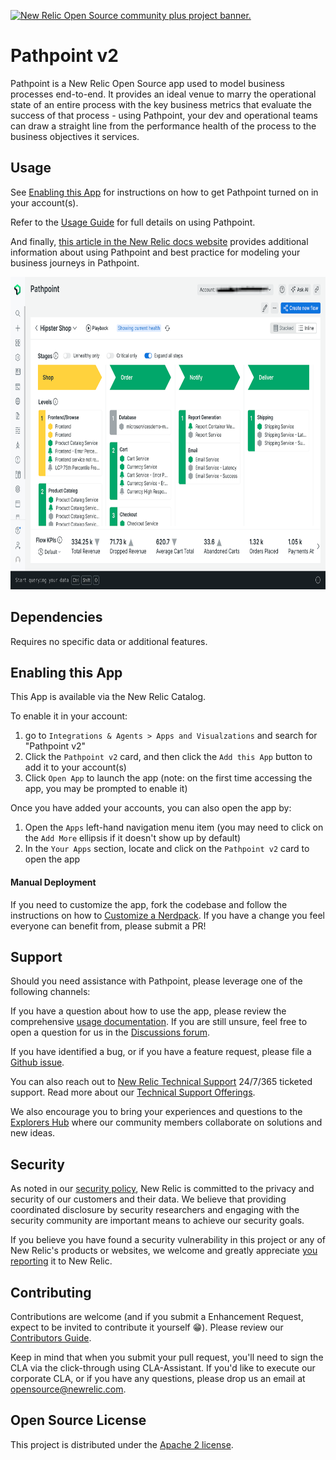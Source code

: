 <a href="https://opensource.newrelic.com/oss-category/#community-plus"><picture><source media="(prefers-color-scheme: dark)" srcset="https://github.com/newrelic/opensource-website/raw/main/src/images/categories/dark/Community_Plus.png"><source media="(prefers-color-scheme: light)" srcset="https://github.com/newrelic/opensource-website/raw/main/src/images/categories/Community_Plus.png"><img alt="New Relic Open Source community plus project banner." src="https://github.com/newrelic/opensource-website/raw/main/src/images/categories/Community_Plus.png"></picture></a>

# Pathpoint v2

Pathpoint is a New Relic Open Source app used to model business processes end-to-end. It provides an ideal venue to marry the operational state of an entire process with the key business metrics that evaluate the success of that process - using Pathpoint, your dev and operational teams can draw a straight line from the performance health of the process to the business objectives it services.

## Usage

See [Enabling this App](#enable) for instructions on how to get Pathpoint turned on in your account(s).

Refer to the [Usage Guide](docs/guides/usage/index.md) for full details on using Pathpoint.

And finally, [this article in the New Relic docs website](https://docs.newrelic.com/docs/new-relic-solutions/business-observability/intro-pathpoint/) provides additional information about using Pathpoint and best practice for modeling your business journeys in Pathpoint.

<img src="catalog/screenshots/screenshot-1.png" height=500 alt="Pathpoint Screenshot" /></a>

## Dependencies

Requires no specific data or additional features.

## <a id="enable"></a>Enabling this App

This App is available via the New Relic Catalog.

To enable it in your account:

1. go to `Integrations & Agents > Apps and Visualzations` and search for "Pathpoint v2"
2. Click the `Pathpoint v2` card, and then click the `Add this App` button to add it to your account(s)
3. Click `Open App` to launch the app (note: on the first time accessing the app, you may be prompted to enable it)

Once you have added your accounts, you can also open the app by:

1. Open the `Apps` left-hand navigation menu item (you may need to click on the `Add More` ellipsis if it doesn't show up by default)
2. In the `Your Apps` section, locate and click on the `Pathpoint v2` card to open the app

#### Manual Deployment

If you need to customize the app, fork the codebase and follow the instructions on how to [Customize a Nerdpack](https://docs.newrelic.com/docs/new-relic-solutions/tutorials/customize-nerdpacks/). If you have a change you feel everyone can benefit from, please submit a PR!

## Support

Should you need assistance with Pathpoint, please leverage one of the following channels:

If you have a question about how to use the app, please review the comprehensive [usage documentation](docs/guides/usage/index.md). If you are still unsure, feel free to open a question for us in the [Discussions forum](../../discussions).

If you have identified a bug, or if you have a feature request, please file a [Github issue](../../issues).

You can also reach out to [New Relic Technical Support](https://support.newrelic.com/) 24/7/365 ticketed support. Read more about our [Technical Support Offerings](https://docs.newrelic.com/docs/licenses/license-information/general-usage-licenses/support-plan). 

We also encourage you to bring your experiences and questions to the [Explorers Hub](https://discuss.newrelic.com) where our community members collaborate on solutions and new ideas.

## Security

As noted in our [security policy](https://github.com/newrelic/nr-labs-pathpoint/security/policy), New Relic is committed to the privacy and security of our customers and their data. We believe that providing coordinated disclosure by security researchers and engaging with the security community are important means to achieve our security goals.

If you believe you have found a security vulnerability in this project or any of New Relic's products or websites, we welcome and greatly appreciate [you reporting](https://docs.newrelic.com/docs/security/security-privacy/information-security/report-security-vulnerabilities/) it to New Relic.

## Contributing

Contributions are welcome (and if you submit a Enhancement Request, expect to be invited to contribute it yourself :grin:). Please review our [Contributors Guide](CONTRIBUTING.md).

Keep in mind that when you submit your pull request, you'll need to sign the CLA via the click-through using CLA-Assistant. If you'd like to execute our corporate CLA, or if you have any questions, please drop us an email at opensource@newrelic.com.

## Open Source License

This project is distributed under the [Apache 2 license](LICENSE).
